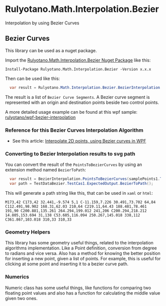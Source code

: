 # Rulyotano.Math.Interpolation.Bezier
Interpolation by using Bezier Curves

## Bezier Curves

This library can be used as a nuget package. 

Import the [Rulyotano.Math.Interpolation.Bezier Nuget Package](https://www.nuget.org/packages/Rulyotano.Math.Interpolation.Bezier/) like this:

```
Install-Package Rulyotano.Math.Interpolation.Bezier -Version x.x.x
```

Then can be used like this:

```c#
  var result = Rulyotano.Math.Interpolation.Bezier.BezierInterpolation.PointsToBezierCurves(points, isClosedCurve, smoothValue);
```

The result is a list of `Bezier Curve Segments`. A Bezier curve segment is represented with an origin and destination points beside two control points. 

A more detailed usage example can be found at this wpf sample: [rulyotano/wpf-bezier-interpolation](https://github.com/rulyotano/wpf-bezier-interpolation)

### Reference for this Bezier Curves Interpolation Algorithm

- See this article: [Interpolate 2D points, using Bezier curves in WPF](http://www.codeproject.com/Articles/769055/Interpolate-2D-points-usign-Bezier-curves-in-WPF)

### Converting to Bezier Interpolation results to svg path

You can convert the result of the `PointsToBezierCurves` by using an extension method named `BezierToPath`:

``` c#
  var result = BezierInterpolation.PointsToBezierCurves(samplePoints1.ToList(), false);
  var path = TestDataBezier.TestCas1.ExpectedOutput.BezierToPath();
```

This will generate a path string like this, that can be used in `xaml` or `html`:

```
M173,42 C173,42 32.441,-9.574 5,1 C-11.159,7.226 30.491,73.702 64,84 C112.491,98.902 168.31,62.03 210,64 C219.11,64.43 188.481,78.461 191,90 C200.881,135.261 264.294,199.012 241,206 C200.294,218.212 14.805,153.694 31,138 C53.605,116.094 250.267,145.018 338,112 C361.867,103.018 310,33 310,33
```

### Geometry Helpers

This library has some geometry useful things, related to the interpolation algorithms implementation. Like a Point definition, conversion from degree to radians and vice versa. Also has a method for knowing the better position for inserting a new point, given a list of points. For example, this is useful for clicking at some point and inserting it to a bezier curve path.

### Numerics

Numeric class has some useful things, like functions for comparing two floating point values and also has a function for calculating the middle value given two ones. 
